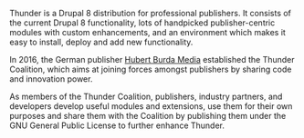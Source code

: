 Thunder is a Drupal 8 distribution for professional publishers. It consists of the current Drupal 8 functionality, lots of handpicked publisher-centric modules with custom enhancements, and an environment which makes it easy to install, deploy and add new functionality.

In 2016, the German publisher [Hubert Burda Media](http://www.hubert-burda-media.com/) established the Thunder Coalition, which aims at joining forces amongst publishers by sharing code and innovation power.

As members of the Thunder Coalition, publishers, industry partners, and developers develop useful modules and extensions, use them for their own purposes and share them with the Coalition by publishing them under the GNU General Public License to further enhance Thunder.
